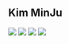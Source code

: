 ## Kim MinJu  

<!-- 벨로그, 인스타그램, 깃허브, 티스토리 -->
<a href="https://velog.io/@minju_a" target="_blank"><img src="https://img.shields.io/badge/velog-82c59c?style=flat&logo=velog&logoColor=white"/></a>
<a href="https://www.instagram.com/mj.___.boss/" target="_blank"><img src="https://img.shields.io/badge/Instagram-e598b2?style=flat&logo=Instagram&logoColor=white"/></a>
<a href="https://github.com/MinJu-A" target="_blank"><img src="https://img.shields.io/badge/Github-000000?style=flat&logo=Github&logoColor=white"/></a>
<a href="https://jap-boss.tistory.com/" target="_blank"><img src="https://img.shields.io/badge/Tistory-000000?style=flat&logo=Tistory&logoColor=white"/></a>

